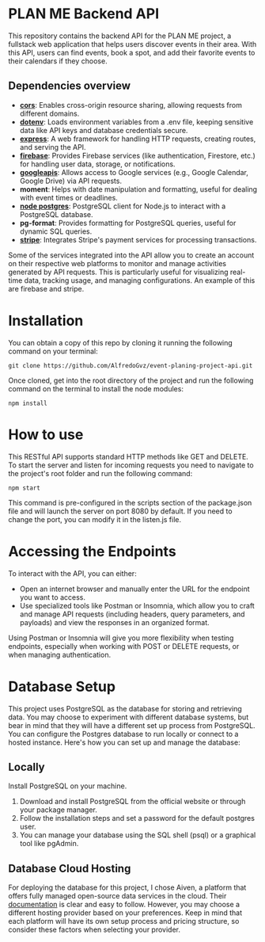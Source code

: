 # PLAN ME Backend API

This repository contains the backend API for the PLAN ME project, a fullstack web application that helps users discover events in their area. With this API, users can find events, book a spot, and add their favorite events to their calendars if they choose.

## Dependencies overview

- **[cors](https://www.npmjs.com/package/cors)**: Enables cross-origin resource sharing, allowing requests from different domains.
- **[dotenv](https://www.npmjs.com/package/dotenv)**: Loads environment variables from a .env file, keeping sensitive data like API keys and database credentials secure.
- **[express](https://expressjs.com/)**: A web framework for handling HTTP requests, creating routes, and serving the API.
- **[firebase](https://firebase.google.com/docs)**: Provides Firebase services (like authentication, Firestore, etc.) for handling user data, storage, or notifications.
- **[googleapis](https://developers.google.com/workspace/guides/get-started)**: Allows access to Google services (e.g., Google Calendar, Google Drive) via API requests.
- **moment**: Helps with date manipulation and formatting, useful for dealing with event times or deadlines.
- **[node postgres](https://node-postgres.com/)**: PostgreSQL client for Node.js to interact with a PostgreSQL database.
- **pg-format**: Provides formatting for PostgreSQL queries, useful for dynamic SQL queries.
- **[stripe](https://docs.stripe.com/api)**: Integrates Stripe's payment services for processing transactions.

Some of the services integrated into the API allow you to create an account on their respective web platforms to monitor and manage activities generated by API requests. This is particularly useful for visualizing real-time data, tracking usage, and managing configurations. An example of this are firebase and stripe.

# Installation

You can obtain a copy of this repo by cloning it running the following command on your terminal:

```
git clone https://github.com/AlfredoGvz/event-planing-project-api.git
```

Once cloned, get into the root directory of the project and run the following command on the terminal to install the node modules:

```
npm install
```

# How to use

This RESTful API supports standard HTTP methods like GET and DELETE. To start the server and listen for incoming requests you need to navigate to the project's root folder and run the following command:

```
npm start
```

This command is pre-configured in the scripts section of the package.json file and will launch the server on port 8080 by default. If you need to change the port, you can modify it in the listen.js file.

# Accessing the Endpoints

To interact with the API, you can either:

- Open an internet browser and manually enter the URL for the endpoint you want to access.
- Use specialized tools like Postman or Insomnia, which allow you to craft and manage API requests (including headers, query parameters, and payloads) and view the responses in an organized format.

Using Postman or Insomnia will give you more flexibility when testing endpoints, especially when working with POST or DELETE requests, or when managing authentication.

# Database Setup

This project uses PostgreSQL as the database for storing and retrieving data. You may choose to experiment with different database systems, but bear in mind that they will have a different set up process from PostgreSQL. You can configure the Postgres database to run locally or connect to a hosted instance. Here's how you can set up and manage the database:

## Locally

Install PostgreSQL on your machine.

1. Download and install PostgreSQL from the official website or through your package manager.
2. Follow the installation steps and set a password for the default postgres user.
3. You can manage your database using the SQL shell (psql) or a graphical tool like pgAdmin.

## Database Cloud Hosting

For deploying the database for this project, I chose Aiven, a platform that offers fully managed open-source data services in the cloud. Their [documentation](https://aiven.io/docs/get-started) is clear and easy to follow. However, you may choose a different hosting provider based on your preferences. Keep in mind that each platform will have its own setup process and pricing structure, so consider these factors when selecting your provider.
